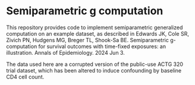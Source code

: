 # Semiparametric g computation

This repository provides code to implement semiparametric generalized computation on an example dataset, as described in Edwards JK, Cole SR, Zivich PN, Hudgens MG, Breger TL, Shook-Sa BE. Semiparametric g-computation for survival outcomes with time-fixed exposures: an illustration. Annals of Epidemiology. 2024 Jun 3.

The data used here are a corrupted version of the public-use ACTG 320 trial dataset, which has been altered to induce confounding by baseline CD4 cell count.
